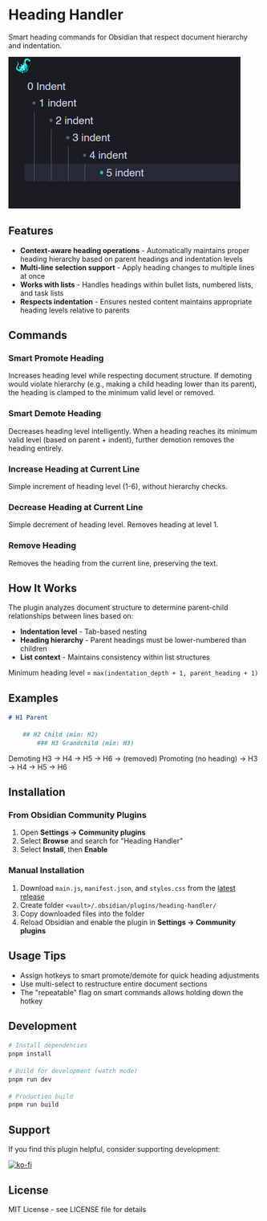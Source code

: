 # Heading Handler

Smart heading commands for Obsidian that respect document hierarchy and indentation.

![Heading Handler Demo](heading-handler-showcase.gif)

## Features

- **Context-aware heading operations** - Automatically maintains proper heading hierarchy based on parent headings and indentation levels
- **Multi-line selection support** - Apply heading changes to multiple lines at once
- **Works with lists** - Handles headings within bullet lists, numbered lists, and task lists
- **Respects indentation** - Ensures nested content maintains appropriate heading levels relative to parents

## Commands

### Smart Promote Heading

Increases heading level while respecting document structure. If demoting would violate hierarchy (e.g., making a child heading lower than its parent), the heading is clamped to the minimum valid level or removed.

### Smart Demote Heading

Decreases heading level intelligently. When a heading reaches its minimum valid level (based on parent + indent), further demotion removes the heading entirely.

### Increase Heading at Current Line

Simple increment of heading level (1-6), without hierarchy checks.

### Decrease Heading at Current Line

Simple decrement of heading level. Removes heading at level 1.

### Remove Heading

Removes the heading from the current line, preserving the text.

## How It Works

The plugin analyzes document structure to determine parent-child relationships between lines based on:

- **Indentation level** - Tab-based nesting
- **Heading hierarchy** - Parent headings must be lower-numbered than children
- **List context** - Maintains consistency within list structures

Minimum heading level = `max(indentation_depth + 1, parent_heading + 1)`

## Examples

```markdown
# H1 Parent

    ## H2 Child (min: H2)
    	### H3 Grandchild (min: H3)
```

Demoting H3 → H4 → H5 → H6 → (removed)
Promoting (no heading) → H3 → H4 → H5 → H6

## Installation

### From Obsidian Community Plugins

1. Open **Settings → Community plugins**
2. Select **Browse** and search for "Heading Handler"
3. Select **Install**, then **Enable**

### Manual Installation

1. Download `main.js`, `manifest.json`, and `styles.css` from the [latest release](https://github.com/goopii/heading-handler/releases)
2. Create folder `<vault>/.obsidian/plugins/heading-handler/`
3. Copy downloaded files into the folder
4. Reload Obsidian and enable the plugin in **Settings → Community plugins**

## Usage Tips

- Assign hotkeys to smart promote/demote for quick heading adjustments
- Use multi-select to restructure entire document sections
- The "repeatable" flag on smart commands allows holding down the hotkey

## Development

```bash
# Install dependencies
pnpm install

# Build for development (watch mode)
pnpm run dev

# Production build
pnpm run build
```

## Support

If you find this plugin helpful, consider supporting development:

[![ko-fi](https://ko-fi.com/img/githubbutton_sm.svg)](https://ko-fi.com/goopii)

## License

MIT License - see LICENSE file for details
